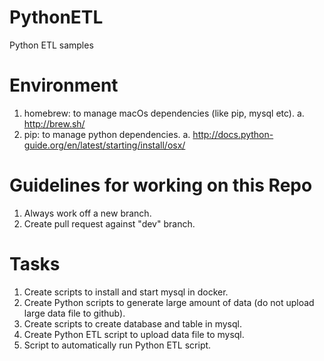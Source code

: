 # PythonETL
Python ETL samples

# Environment
1. homebrew: to manage macOs dependencies (like pip, mysql etc).
  a. http://brew.sh/
2. pip: to manage python dependencies.
  a. http://docs.python-guide.org/en/latest/starting/install/osx/


# Guidelines for working on this Repo
1. Always work off a new branch.
2. Create pull request against "dev" branch.

# Tasks
1. Create scripts to install and start mysql in docker.
2. Create Python scripts to generate large amount of data (do not upload large data file to github).
3. Create scripts to create database and table in mysql.
4. Create Python ETL script to upload data file to mysql.
5. Script to automatically run Python ETL script.
